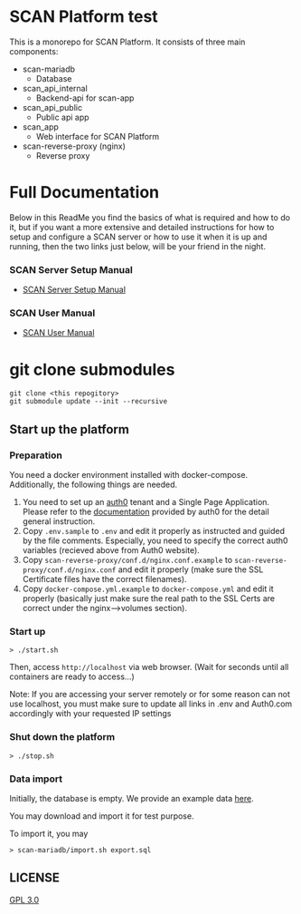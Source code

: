 <!--
=================================================================================================
 Project: SCAN - Searching Chemical Actions and Networks
                 Hokkaido University (2021)
                 Last Update: Q2 2023
________________________________________________________________________________________________
 Authors: Mikael Nicander Kuwahara (Lead Developer) [2022-]
          Jun Fujima (Former Lead Developer) [2021]
________________________________________________________________________________________________
 Description: This is the Main README file that explains how to get SCAN up & running.
------------------------------------------------------------------------------------------------
 Notes: 
------------------------------------------------------------------------------------------------
 References: 
=================================================================================================
-->
# SCAN Platform test

This is a monorepo for SCAN Platform. It consists of three main components:

* scan-mariadb
  * Database
* scan_api_internal
  * Backend-api for scan-app
* scan_api_public
  * Public api app
* scan_app
  * Web interface for SCAN Platform
* scan-reverse-proxy (nginx)
  * Reverse proxy

# Full Documentation

Below in this ReadMe you find the basics of what is required and how to do it, but if you want a more extensive and detailed instructions for how to setup and configure a SCAN server or how to use it when it is up and running, then the two links just below, will be your friend in the night.

### SCAN Server Setup Manual
* [SCAN Server Setup Manual](https://github.com/scan-team/scan-platform-test/blob/main/scan-app/public/docs/SCAN-Server-Manual-Eng.pdf)
### SCAN User Manual
* [SCAN User Manual](https://github.com/scan-team/scan-platform-test/blob/main/scan-app/public/docs/SCAN-User-Manual-Eng.pdf)

# git clone submodules

```
git clone <this repogitory>
git submodule update --init --recursive
```

## Start up the platform

### Preparation

You need a docker environment installed with docker-compose.
Additionally, the following things are needed.

1. You need to set up an [auth0](https://auth0.com/) tenant and a Single Page Application. Please refer to the [documentation](https://auth0.com/docs) provided by auth0 for the detail general instruction.
2. Copy `.env.sample` to `.env` and edit it properly as instructed and guided by the file comments. Especially, you need to specify the correct auth0 variables (recieved above from Auth0 website).
3. Copy `scan-reverse-proxy/conf.d/nginx.conf.example` to `scan-reverse-proxy/conf.d/nginx.conf` and edit it properly (make sure the SSL Certificate files have the correct filenames).
4. Copy `docker-compose.yml.example` to `docker-compose.yml` and edit it properly (basically just make sure the real path to the SSL Certs are correct under the nginx-->volumes section).

### Start up

```
> ./start.sh
```

Then, access `http://localhost` via web browser. (Wait for seconds until all containers are ready to access...)

Note: If you are accessing your server remotely or for some reason can not use localhost, you must make sure to update all links in .env and Auth0.com accordingly with your requested IP settings


### Shut down the platform

```
> ./stop.sh
```

### Data import

Initially, the database is empty.
We provide an example data [here](https://drive.google.com/file/d/1VjsEwVdje4G1Ob1fEesMRXmRQRBaajr1/view?usp=sharing).

You may download and import it for test purpose.

To import it, you may

```
> scan-mariadb/import.sh export.sql
```

## LICENSE

[GPL 3.0](https://github.com/scan-team/scan-platform-test/blob/main/LICENCE)
